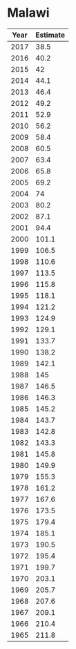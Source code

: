 # Malawi

| Year | Estimate |
| ---- | -------- |
| 2017 | 38.5 |
| 2016 | 40.2 |
| 2015 | 42 |
| 2014 | 44.1 |
| 2013 | 46.4 |
| 2012 | 49.2 |
| 2011 | 52.9 |
| 2010 | 56.2 |
| 2009 | 58.4 |
| 2008 | 60.5 |
| 2007 | 63.4 |
| 2006 | 65.8 |
| 2005 | 69.2 |
| 2004 | 74 |
| 2003 | 80.2 |
| 2002 | 87.1 |
| 2001 | 94.4 |
| 2000 | 101.1 |
| 1999 | 106.5 |
| 1998 | 110.6 |
| 1997 | 113.5 |
| 1996 | 115.8 |
| 1995 | 118.1 |
| 1994 | 121.2 |
| 1993 | 124.9 |
| 1992 | 129.1 |
| 1991 | 133.7 |
| 1990 | 138.2 |
| 1989 | 142.1 |
| 1988 | 145 |
| 1987 | 146.5 |
| 1986 | 146.3 |
| 1985 | 145.2 |
| 1984 | 143.7 |
| 1983 | 142.8 |
| 1982 | 143.3 |
| 1981 | 145.8 |
| 1980 | 149.9 |
| 1979 | 155.3 |
| 1978 | 161.2 |
| 1977 | 167.6 |
| 1976 | 173.5 |
| 1975 | 179.4 |
| 1974 | 185.1 |
| 1973 | 190.5 |
| 1972 | 195.4 |
| 1971 | 199.7 |
| 1970 | 203.1 |
| 1969 | 205.7 |
| 1968 | 207.6 |
| 1967 | 209.1 |
| 1966 | 210.4 |
| 1965 | 211.8 |